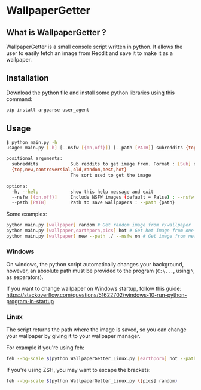 # WallpaperGetter

## What is WallpaperGetter ?

WallpaperGetter is a small console script written in python.
It allows the user to easily fetch an image from Reddit and save it to make it as a wallpaper.

## Installation

Download the python file and install some python libraries using this command:
```bash
pip install argparse user_agent
```

## Usage

```bash
$ python main.py -h
usage: main.py [-h] [--nsfw [{on,off}]] [--path [PATH]] subreddits {top,new,controversial,old,random,best,hot}

positional arguments:
  subreddits            Sub reddits to get image from. Format : [Sub] or [Sub1,Sub2,Sub,...])
  {top,new,controversial,old,random,best,hot}
                        The sort used to get the image

options:
  -h, --help            show this help message and exit
  --nsfw [{on,off}]     Include NSFW images (default = False) : --nsfw {on or off}
  --path [PATH]         Path to save wallpapers : --path {path}
```

Some examples:

```bash
python main.py [wallpaper] random # Get random image from r/wallpaper
python main.py [wallpaper,earthporn,pics] hot # Get hot image from one of the three given subs
python main.py [wallpaper] new --path ./ --nsfw on # Get image from new post, save in current directory, and allowing nsfw posts

```

### Windows

On windows, the python script automatically changes your background, however, an absolute path must be provided to the program (``C:\...``, using `\` as separators).

If you want to change wallpaper on Windows startup, follow this guide: https://stackoverflow.com/questions/51622702/windows-10-run-python-program-in-startup

### Linux

The script returns the path where the image is saved, so you can change your wallpaper by giving it to your wallpaper manager.

For example if you're using feh:

```bash
feh --bg-scale $(python WallpaperGetter_Linux.py [earthporn] hot --path ~/Pictures)
```

If you're using ZSH, you may want to escape the brackets:

```bash
feh --bg-scale $(python WallpaperGetter_Linux.py \[pics] random)
```
